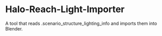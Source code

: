 # Halo-Reach-Light-Importer
A tool that reads .scenario_structure_lighting_info and imports them into Blender.
